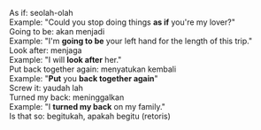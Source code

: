 As if: seolah-olah  
	Example: "Could you stop doing things **as if** you're my lover?"  
Going to be: akan menjadi  
	Example: "I'm **going to be** your left hand for the length of this trip."  
Look after: menjaga  
	Example: "I will **look after** her."  
Put back together again: menyatukan kembali  
	Example: "**Put** you **back together again**"  
Screw it: yaudah lah  
Turned my back: meninggalkan  
	Example: "I **turned my back** on my family."  
Is that so: begitukah, apakah begitu (retoris)